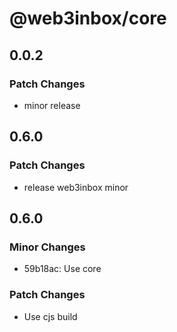 # @web3inbox/core

## 0.0.2

### Patch Changes

- minor release

## 0.6.0

### Patch Changes

- release web3inbox minor

## 0.6.0

### Minor Changes

- 59b18ac: Use core

### Patch Changes

- Use cjs build
